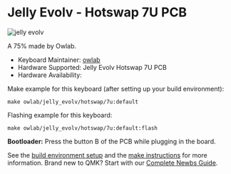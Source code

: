 # Jelly Evolv - Hotswap 7U PCB

![jelly evolv](https://i.imgur.com/yZ89zVk.jpg)

A 75% made by Owlab.

* Keyboard Maintainer: [owlab](https://github.com/lizhenmingdirk)
* Hardware Supported: Jelly Evolv Hotswap 7U PCB
* Hardware Availability: 

Make example for this keyboard (after setting up your build environment):

    make owlab/jelly_evolv/hotswap/7u:default

Flashing example for this keyboard:

    make owlab/jelly_evolv/hotswap/7u:default:flash

**Bootloader:** Press the button B of the PCB while plugging in the board.

See the [build environment setup](https://docs.qmk.fm/#/getting_started_build_tools) and the [make instructions](https://docs.qmk.fm/#/getting_started_make_guide) for more information. Brand new to QMK? Start with our [Complete Newbs Guide](https://docs.qmk.fm/#/newbs).